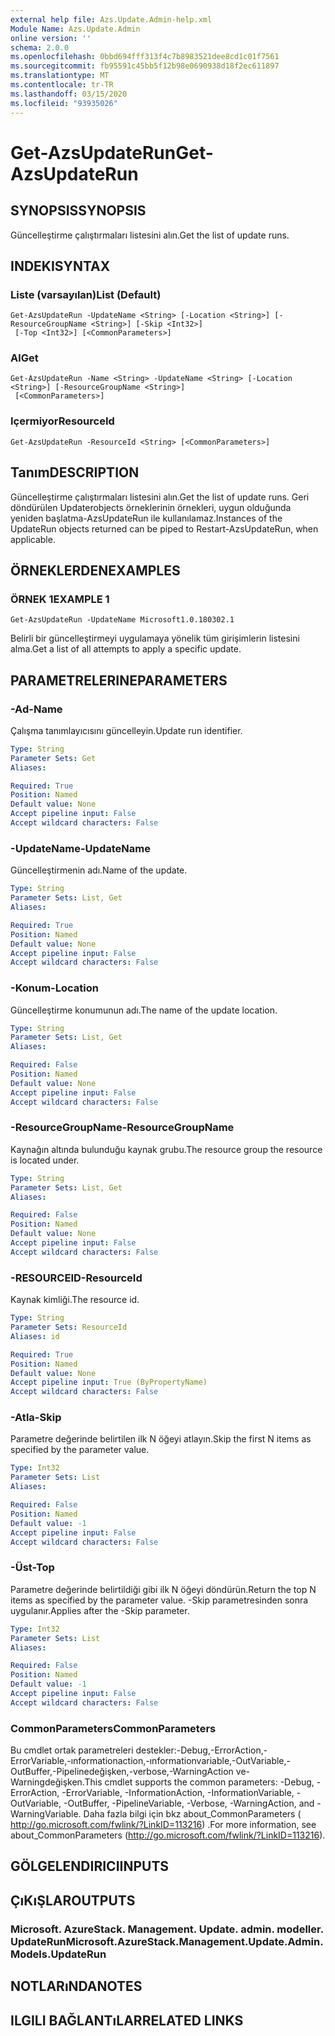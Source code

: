```yaml
---
external help file: Azs.Update.Admin-help.xml
Module Name: Azs.Update.Admin
online version: ''
schema: 2.0.0
ms.openlocfilehash: 0bbd694fff313f4c7b8983521dee8cd1c01f7561
ms.sourcegitcommit: fb95591c45bb5f12b98e0690938d18f2ec611897
ms.translationtype: MT
ms.contentlocale: tr-TR
ms.lasthandoff: 03/15/2020
ms.locfileid: "93935026"
---
```

# <span data-ttu-id="07c9b-101">Get-AzsUpdateRun</span><span class="sxs-lookup"><span data-stu-id="07c9b-101">Get-AzsUpdateRun</span></span>

## <span data-ttu-id="07c9b-102">SYNOPSIS</span><span class="sxs-lookup"><span data-stu-id="07c9b-102">SYNOPSIS</span></span>
<span data-ttu-id="07c9b-103">Güncelleştirme çalıştırmaları listesini alın.</span><span class="sxs-lookup"><span data-stu-id="07c9b-103">Get the list of update runs.</span></span>

## <span data-ttu-id="07c9b-104">INDEKI</span><span class="sxs-lookup"><span data-stu-id="07c9b-104">SYNTAX</span></span>

### <span data-ttu-id="07c9b-105">Liste (varsayılan)</span><span class="sxs-lookup"><span data-stu-id="07c9b-105">List (Default)</span></span>
```
Get-AzsUpdateRun -UpdateName <String> [-Location <String>] [-ResourceGroupName <String>] [-Skip <Int32>]
 [-Top <Int32>] [<CommonParameters>]
```

### <span data-ttu-id="07c9b-106">Al</span><span class="sxs-lookup"><span data-stu-id="07c9b-106">Get</span></span>
```
Get-AzsUpdateRun -Name <String> -UpdateName <String> [-Location <String>] [-ResourceGroupName <String>]
 [<CommonParameters>]
```

### <span data-ttu-id="07c9b-107">Içermiyor</span><span class="sxs-lookup"><span data-stu-id="07c9b-107">ResourceId</span></span>
```
Get-AzsUpdateRun -ResourceId <String> [<CommonParameters>]
```

## <span data-ttu-id="07c9b-108">Tanım</span><span class="sxs-lookup"><span data-stu-id="07c9b-108">DESCRIPTION</span></span>
<span data-ttu-id="07c9b-109">Güncelleştirme çalıştırmaları listesini alın.</span><span class="sxs-lookup"><span data-stu-id="07c9b-109">Get the list of update runs.</span></span> <span data-ttu-id="07c9b-110">Geri döndürülen Updaterobjects örneklerinin örnekleri, uygun olduğunda yeniden başlatma-AzsUpdateRun ile kullanılamaz.</span><span class="sxs-lookup"><span data-stu-id="07c9b-110">Instances of the UpdateRun objects returned can be piped to Restart-AzsUpdateRun, when applicable.</span></span>

## <span data-ttu-id="07c9b-111">ÖRNEKLERDEN</span><span class="sxs-lookup"><span data-stu-id="07c9b-111">EXAMPLES</span></span>

### <span data-ttu-id="07c9b-112">ÖRNEK 1</span><span class="sxs-lookup"><span data-stu-id="07c9b-112">EXAMPLE 1</span></span>
```
Get-AzsUpdateRun -UpdateName Microsoft1.0.180302.1
```

<span data-ttu-id="07c9b-113">Belirli bir güncelleştirmeyi uygulamaya yönelik tüm girişimlerin listesini alma.</span><span class="sxs-lookup"><span data-stu-id="07c9b-113">Get a list of all attempts to apply a specific update.</span></span>

## <span data-ttu-id="07c9b-114">PARAMETRELERINE</span><span class="sxs-lookup"><span data-stu-id="07c9b-114">PARAMETERS</span></span>

### <span data-ttu-id="07c9b-115">-Ad</span><span class="sxs-lookup"><span data-stu-id="07c9b-115">-Name</span></span>
<span data-ttu-id="07c9b-116">Çalışma tanımlayıcısını güncelleyin.</span><span class="sxs-lookup"><span data-stu-id="07c9b-116">Update run identifier.</span></span>

```yaml
Type: String
Parameter Sets: Get
Aliases:

Required: True
Position: Named
Default value: None
Accept pipeline input: False
Accept wildcard characters: False
```

### <span data-ttu-id="07c9b-117">-UpdateName</span><span class="sxs-lookup"><span data-stu-id="07c9b-117">-UpdateName</span></span>
<span data-ttu-id="07c9b-118">Güncelleştirmenin adı.</span><span class="sxs-lookup"><span data-stu-id="07c9b-118">Name of the update.</span></span>

```yaml
Type: String
Parameter Sets: List, Get
Aliases:

Required: True
Position: Named
Default value: None
Accept pipeline input: False
Accept wildcard characters: False
```

### <span data-ttu-id="07c9b-119">-Konum</span><span class="sxs-lookup"><span data-stu-id="07c9b-119">-Location</span></span>
<span data-ttu-id="07c9b-120">Güncelleştirme konumunun adı.</span><span class="sxs-lookup"><span data-stu-id="07c9b-120">The name of the update location.</span></span>

```yaml
Type: String
Parameter Sets: List, Get
Aliases:

Required: False
Position: Named
Default value: None
Accept pipeline input: False
Accept wildcard characters: False
```

### <span data-ttu-id="07c9b-121">-ResourceGroupName</span><span class="sxs-lookup"><span data-stu-id="07c9b-121">-ResourceGroupName</span></span>
<span data-ttu-id="07c9b-122">Kaynağın altında bulunduğu kaynak grubu.</span><span class="sxs-lookup"><span data-stu-id="07c9b-122">The resource group the resource is located under.</span></span>

```yaml
Type: String
Parameter Sets: List, Get
Aliases:

Required: False
Position: Named
Default value: None
Accept pipeline input: False
Accept wildcard characters: False
```

### <span data-ttu-id="07c9b-123">-RESOURCEID</span><span class="sxs-lookup"><span data-stu-id="07c9b-123">-ResourceId</span></span>
<span data-ttu-id="07c9b-124">Kaynak kimliği.</span><span class="sxs-lookup"><span data-stu-id="07c9b-124">The resource id.</span></span>

```yaml
Type: String
Parameter Sets: ResourceId
Aliases: id

Required: True
Position: Named
Default value: None
Accept pipeline input: True (ByPropertyName)
Accept wildcard characters: False
```

### <span data-ttu-id="07c9b-125">-Atla</span><span class="sxs-lookup"><span data-stu-id="07c9b-125">-Skip</span></span>
<span data-ttu-id="07c9b-126">Parametre değerinde belirtilen ilk N öğeyi atlayın.</span><span class="sxs-lookup"><span data-stu-id="07c9b-126">Skip the first N items as specified by the parameter value.</span></span>

```yaml
Type: Int32
Parameter Sets: List
Aliases:

Required: False
Position: Named
Default value: -1
Accept pipeline input: False
Accept wildcard characters: False
```

### <span data-ttu-id="07c9b-127">-Üst</span><span class="sxs-lookup"><span data-stu-id="07c9b-127">-Top</span></span>
<span data-ttu-id="07c9b-128">Parametre değerinde belirtildiği gibi ilk N öğeyi döndürün.</span><span class="sxs-lookup"><span data-stu-id="07c9b-128">Return the top N items as specified by the parameter value.</span></span>
<span data-ttu-id="07c9b-129">-Skip parametresinden sonra uygulanır.</span><span class="sxs-lookup"><span data-stu-id="07c9b-129">Applies after the -Skip parameter.</span></span>

```yaml
Type: Int32
Parameter Sets: List
Aliases:

Required: False
Position: Named
Default value: -1
Accept pipeline input: False
Accept wildcard characters: False
```

### <span data-ttu-id="07c9b-130">CommonParameters</span><span class="sxs-lookup"><span data-stu-id="07c9b-130">CommonParameters</span></span>
<span data-ttu-id="07c9b-131">Bu cmdlet ortak parametreleri destekler:-Debug,-ErrorAction,-ErrorVariable,-ınformationaction,-ınformationvariable,-OutVariable,-OutBuffer,-Pipelinedeğişken,-verbose,-WarningAction ve-Warningdeğişken.</span><span class="sxs-lookup"><span data-stu-id="07c9b-131">This cmdlet supports the common parameters: -Debug, -ErrorAction, -ErrorVariable, -InformationAction, -InformationVariable, -OutVariable, -OutBuffer, -PipelineVariable, -Verbose, -WarningAction, and -WarningVariable.</span></span> <span data-ttu-id="07c9b-132">Daha fazla bilgi için bkz about_CommonParameters ( http://go.microsoft.com/fwlink/?LinkID=113216) .</span><span class="sxs-lookup"><span data-stu-id="07c9b-132">For more information, see about_CommonParameters (http://go.microsoft.com/fwlink/?LinkID=113216).</span></span>

## <span data-ttu-id="07c9b-133">GÖLGELENDIRICI</span><span class="sxs-lookup"><span data-stu-id="07c9b-133">INPUTS</span></span>

## <span data-ttu-id="07c9b-134">ÇıKıŞLAR</span><span class="sxs-lookup"><span data-stu-id="07c9b-134">OUTPUTS</span></span>

### <span data-ttu-id="07c9b-135">Microsoft. AzureStack. Management. Update. admin. modeller. UpdateRun</span><span class="sxs-lookup"><span data-stu-id="07c9b-135">Microsoft.AzureStack.Management.Update.Admin.Models.UpdateRun</span></span>

## <span data-ttu-id="07c9b-136">NOTLARıNDA</span><span class="sxs-lookup"><span data-stu-id="07c9b-136">NOTES</span></span>

## <span data-ttu-id="07c9b-137">ILGILI BAĞLANTıLAR</span><span class="sxs-lookup"><span data-stu-id="07c9b-137">RELATED LINKS</span></span>
